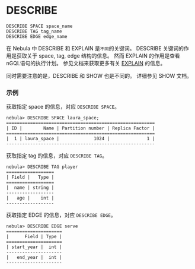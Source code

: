 # DESCRIBE

```
DESCRIBE SPACE space_name
DESCRIBE TAG tag_name
DESCRIBE EDGE edge_name
```

在 Nebula 中 DESCRIBE 和 EXPLAIN 是`不同`的关键词。 DESCRIBE 关键词的作用是获取关于 space, tag, edge 结构的信息。 然而 EXPLAIN 的作用是查看nGQL语句的执行计划。 参见文档来获取更多有关 [EXPLAIN]() 的信息。

同时需要注意的是，DESCRIBE 和 SHOW 也是不同的。 详细参见 SHOW 文档。

### 示例

获取指定 space 的信息，对应 ` DESCRIBE SPACE `。

```
nebula> DESCRIBE SPACE laura_space;
========================================================
| ID |        Name | Partition number | Replica Factor |
========================================================
|  1 | laura_space |             1024 |              1 |
--------------------------------------------------------  
```

获取指定 tag 的信息，对应 ` DESCRIBE TAG `。

```
nebula> DESCRIBE TAG player
==================
| Field |   Type |
==================
|  name | string |
------------------
|   age |    int |
------------------  
```

获取指定 EDGE 的信息，对应 ` DESCRIBE EDGE `。

```
nebula> DESCRIBE EDGE serve
=====================
|      Field | Type |
=====================
| start_year |  int |
---------------------
|   end_year |  int |
---------------------
```
